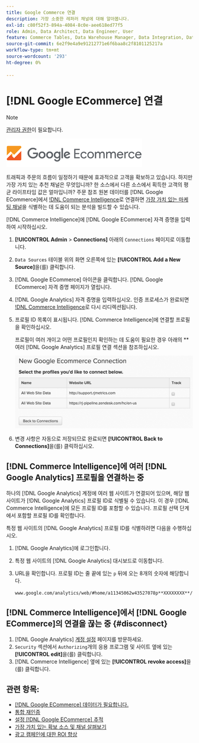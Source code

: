 ```yaml
---
title: Google Commerce 연결
description: 가장 소중한 레퍼러 채널에 대해 알아봅니다.
exl-id: c80f52f3-894a-4084-8c0e-aee618ed77f5
role: Admin, Data Architect, Data Engineer, User
feature: Commerce Tables, Data Warehouse Manager, Data Integration, Data Import/Export
source-git-commit: 6e2f9e4a9e91212771e6f6baa8c2f8101125217a
workflow-type: tm+mt
source-wordcount: '293'
ht-degree: 0%

---
```


# [!DNL Google ECommerce] 연결

>[!NOTE]
>
>[관리자 권한](../../../administrator/user-management/user-management.md)이 필요합니다.

![](../../../assets/google-ecommerce-logo.png)

트래픽과 주문의 흐름이 일정하기 때문에 효과적으로 고객을 확보하고 있습니다. 하지만 가장 가치 있는 추천 채널은 무엇입니까? 한 소스에서 다른 소스에서 획득한 고객의 평균 라이프타임 값은 얼마입니까? 주문 참조 원본 데이터를 [!DNL Google ECommerce]에서 [!DNL Commerce Intelligence](으)로 연결하면 [가장 가치 있는 마케팅 채널](../../../data-analyst/analysis/most-value-source-channel.md)을 식별하는 데 도움이 되는 분석을 빌드할 수 있습니다.

[!DNL Commerce Intelligence]에 [!DNL Google ECommerce] 자격 증명을 입력하여 시작하십시오.

1. **[!UICONTROL Admin** > **Connections]** 아래의 `Connections` 페이지로 이동합니다.

1. `Data Sources` 테이블 위의 화면 오른쪽에 있는 **[!UICONTROL Add a New Source]**&#x200B;을(를) 클릭합니다.

1. [!DNL Google ECommerce] 아이콘을 클릭합니다. [!DNL Google ECommerce] 자격 증명 페이지가 열립니다.

1. [!DNL Google Analytics] 자격 증명을 입력하십시오. 인증 프로세스가 완료되면 [!DNL Commerce Intelligence](으)로 다시 리디렉션됩니다.

1. 프로필 ID 목록이 표시됩니다. [!DNL Commerce Intelligence]에 연결할 프로필을 확인하십시오.

   프로필이 여러 개이고 어떤 프로필인지 확인하는 데 도움이 필요한 경우 아래의 **여러 [!DNL Google Analytics] 프로필 연결 섹션을 참조하십시오.

   ![](../../../assets/conn-mult-ga-profiles.png)<!--{: width="500"}-->

1. 변경 사항은 자동으로 저장되므로 완료되면 **[!UICONTROL Back to Connections]**&#x200B;을(를) 클릭하십시오.

## [!DNL Commerce Intelligence]에 여러 [!DNL Google Analytics] 프로필을 연결하는 중

하나의 [!DNL Google Analytics] 계정에 여러 웹 사이트가 연결되어 있으며, 해당 웹 사이트가 [!DNL Google Analytics] 프로필 ID로 식별될 수 있습니다. 이 경우 [!DNL Commerce Intelligence]에 모든 프로필 ID를 포함할 수 있습니다. 프로필 선택 단계에서 포함할 프로필 ID를 확인합니다.

특정 웹 사이트의 [!DNL Google Analytics] 프로필 ID를 식별하려면 다음을 수행하십시오.

1. [!DNL Google Analytics]에 로그인합니다.
1. 특정 웹 사이트의 [!DNL Google Analytics] 대시보드로 이동합니다.
1. URL을 확인합니다. 프로필 ID는 줄 끝에 있는 `p` 뒤에 오는 8개의 숫자에 해당합니다.

   `www.google.com/analytics/web/#home/a11345062w43527078p**XXXXXXXX**/`

## [!DNL Commerce Intelligence]에서 [!DNL Google ECommerce]의 연결을 끊는 중 {#disconnect}

1. [!DNL Google Analytics] [계정 설정](https://www.google.com/account/about/?hl=en) 페이지를 방문하세요.
1. `Security` 섹션에서 `Authorizing`개의 응용 프로그램 및 사이트 옆에 있는 **[!UICONTROL edit]**&#x200B;을(를) 클릭합니다.
1. [!DNL Commerce Intelligence] 옆에 있는 **[!UICONTROL revoke access]**&#x200B;을(를) 클릭합니다.

## 관련 항목:

* [ [!DNL Google ECommerce] 데이터가 필요합니다.](../integrations/google-ecommerce-data.md)
* [통합 재인증](https://experienceleague.adobe.com/docs/commerce-knowledge-base/kb/how-to/mbi-reauthenticating-integrations.html)
* [설정 [!DNL Google ECommerce] 추적](https://support.google.com/analytics/answer/1009612?hl=en)
* [가장 가치 있는 확보 소스 및 채널 살펴보기](../../analysis/most-value-source-channel.md)
* [광고 캠페인에 대한 ROI 향상](../../analysis/roi-ad-camp.md)
